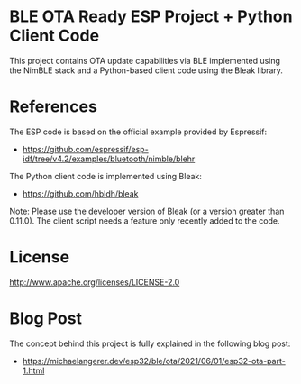 # BLE OTA Ready ESP Project + Python Client Code

This project contains OTA update capabilities via BLE implemented using the NimBLE stack and a Python-based client code using the Bleak library.  

# References

The ESP code is based on the official example provided by Espressif: 
* https://github.com/espressif/esp-idf/tree/v4.2/examples/bluetooth/nimble/blehr

The Python client code is implemented using Bleak:
* https://github.com/hbldh/bleak

Note: Please use the developer version of Bleak (or a version greater than 0.11.0). The client script needs a feature only recently added to the code. 


# License 
http://www.apache.org/licenses/LICENSE-2.0

# Blog Post 

The concept behind this project is fully explained in the following blog post:
* https://michaelangerer.dev/esp32/ble/ota/2021/06/01/esp32-ota-part-1.html
